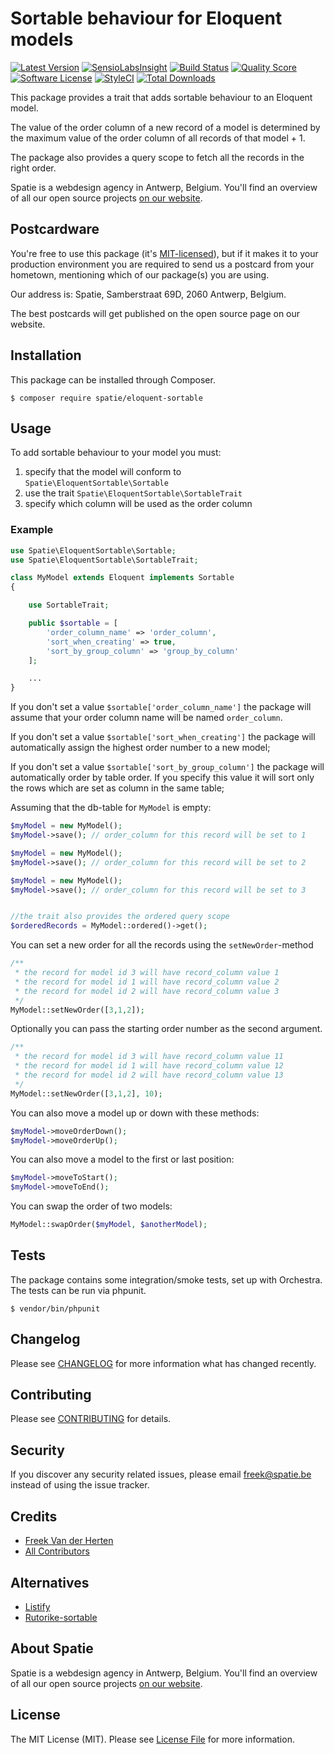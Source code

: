 # Sortable behaviour for Eloquent models


[![Latest Version](https://img.shields.io/github/release/spatie/eloquent-sortable.svg?style=flat-square)](https://github.com/spatie/eloquent-sortable/releases)
[![SensioLabsInsight](https://img.shields.io/sensiolabs/i/fb7765b9-7632-4897-8054-22d85b41ffda.svg)](https://insight.sensiolabs.com/projects/fb7765b9-7632-4897-8054-22d85b41ffda)
[![Build Status](https://img.shields.io/travis/spatie/eloquent-sortable.svg?style=flat-square)](https://travis-ci.org/spatie/eloquent-sortable)
[![Quality Score](https://img.shields.io/scrutinizer/g/spatie/eloquent-sortable.svg?style=flat-square)](https://scrutinizer-ci.com/g/spatie/eloquent-sortable)
[![Software License](https://img.shields.io/badge/license-MIT-brightgreen.svg?style=flat-square)](LICENSE.md)
[![StyleCI](https://styleci.io/repos/21866232/shield?branch=master)](https://styleci.io/repos/21866232)
[![Total Downloads](https://img.shields.io/packagist/dt/spatie/eloquent-sortable.svg?style=flat-square)](https://packagist.org/packages/spatie/eloquent-sortable)

This package provides a trait that adds sortable behaviour to an Eloquent model.

The value of the order column of a new record of a model is determined by the maximum value of the order column of all records of that model + 1.

The package also provides a query scope to fetch all the records in the right order.

Spatie is a webdesign agency in Antwerp, Belgium. You'll find an overview of all our open source projects [on our website](https://spatie.be/opensource).

## Postcardware

You're free to use this package (it's [MIT-licensed](LICENSE.md)), but if it makes it to your production environment you are required to send us a postcard from your hometown, mentioning which of our package(s) you are using.

Our address is: Spatie, Samberstraat 69D, 2060 Antwerp, Belgium.

The best postcards will get published on the open source page on our website.

## Installation

This package can be installed through Composer.

```
$ composer require spatie/eloquent-sortable
```

## Usage

To add sortable behaviour to your model you must:<br />
1. specify that the model will conform to ```Spatie\EloquentSortable\Sortable```<br />
2. use the trait ```Spatie\EloquentSortable\SortableTrait```<br />
3. specify which column will be used as the order column<br />

### Example

```php
use Spatie\EloquentSortable\Sortable;
use Spatie\EloquentSortable\SortableTrait;

class MyModel extends Eloquent implements Sortable
{

    use SortableTrait;

    public $sortable = [
        'order_column_name' => 'order_column',
        'sort_when_creating' => true,
        'sort_by_group_column' => 'group_by_column'
    ];

    ...
}
```

If you don't set a value `$sortable['order_column_name']` the package will assume that your order column name will be named `order_column`.

If you don't set a value `$sortable['sort_when_creating']` the package will automatically assign the highest order number to a new model;

If you don't set a value `$sortable['sort_by_group_column']` the package will automatically order by table order. If you specify this value it will sort only the rows which are set as column in the same table;

Assuming that the db-table for `MyModel` is empty:

```php
$myModel = new MyModel();
$myModel->save(); // order_column for this record will be set to 1

$myModel = new MyModel();
$myModel->save(); // order_column for this record will be set to 2

$myModel = new MyModel();
$myModel->save(); // order_column for this record will be set to 3


//the trait also provides the ordered query scope
$orderedRecords = MyModel::ordered()->get();
```

You can set a new order for all the records using the `setNewOrder`-method

```php
/**
 * the record for model id 3 will have record_column value 1
 * the record for model id 1 will have record_column value 2
 * the record for model id 2 will have record_column value 3
 */
MyModel::setNewOrder([3,1,2]);
```

Optionally you can pass the starting order number as the second argument.

```php
/**
 * the record for model id 3 will have record_column value 11
 * the record for model id 1 will have record_column value 12
 * the record for model id 2 will have record_column value 13
 */
MyModel::setNewOrder([3,1,2], 10);
```

You can also move a model up or down with these methods:

```php
$myModel->moveOrderDown();
$myModel->moveOrderUp();
```

You can also move a model to the first or last position:

```php
$myModel->moveToStart();
$myModel->moveToEnd();
```

You can swap the order of two models:

```php
MyModel::swapOrder($myModel, $anotherModel);
```

## Tests

The package contains some integration/smoke tests, set up with Orchestra. The tests can be run via phpunit.

```
$ vendor/bin/phpunit
```

## Changelog

Please see [CHANGELOG](CHANGELOG.md) for more information what has changed recently.

## Contributing

Please see [CONTRIBUTING](CONTRIBUTING.md) for details.

## Security

If you discover any security related issues, please email freek@spatie.be instead of using the issue tracker.

## Credits

- [Freek Van der Herten](https://murze.be)
- [All Contributors](../../contributors)

## Alternatives
- [Listify](https://github.com/lookitsatravis/listify)
- [Rutorike-sortable](https://github.com/boxfrommars/rutorika-sortable)

## About Spatie
Spatie is a webdesign agency in Antwerp, Belgium. You'll find an overview of all our open source projects [on our website](https://spatie.be/opensource).

## License

The MIT License (MIT). Please see [License File](LICENSE.md) for more information.
